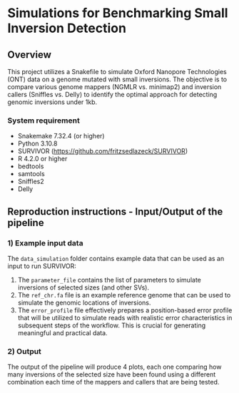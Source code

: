 # Simulations for Benchmarking Small Inversion Detection

## Overview
This project utilizes a Snakefile to simulate Oxford Nanopore Technologies (ONT) data on a genome mutated with small inversions. The objective is to compare various genome mappers (NGMLR vs. minimap2) and inversion callers (Sniffles vs. Delly) to identify the optimal approach for detecting genomic inversions under 1kb.

### System requirement 
- Snakemake 7.32.4 (or higher)
- Python 3.10.8
- SURVIVOR (https://github.com/fritzsedlazeck/SURVIVOR)
- R 4.2.0 or higher
- bedtools
- samtools
- Sniffles2
- Delly

## Reproduction instructions - Input/Output of the pipeline

### 1) Example input data
The `data_simulation` folder contains example data that can be used as an input to run SURVIVOR:
1. The `parameter_file` contains the list of parameters to simulate inversions of selected sizes (and other SVs).
2. The `ref_chr.fa` file is an example reference genome that can be used to simulate the genomic locations of inversions.
3. The `error_profile` file effectively prepares a position-based error profile that will be utilized to simulate reads with realistic error characteristics in subsequent steps of the workflow. This is crucial for generating meaningful and practical data.

### 2) Output
The output of the pipeline will produce 4 plots, each one comparing how many inversions of the selected size have been found using a different combination each time of the mappers and callers that are being tested.
